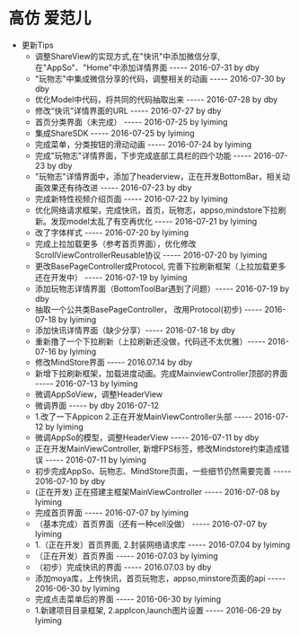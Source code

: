 # 高仿 爱范儿
- 更新Tips
    - 调整ShareView的实现方式,在"快讯"中添加微信分享,在"AppSo"、"Home"中添加详情界面 ----- 2016-07-31 by dby
    - "玩物志"中集成微信分享的代码，调整相关的动画 ----- 2016-07-30 by dby
    - 优化Model中代码，将共同的代码抽取出来 ----- 2016-07-28 by dby
    - 修改“快讯”详情界面的URL ----- 2016-07-27 by dby
    - 首页分类界面（未完成）  ----- 2016-07-25 by lyiming
    - 集成ShareSDK  ----- 2016-07-25 by lyiming
    - 完成菜单，分类按钮的滑动动画  ----- 2016-07-24 by lyiming
    - 完成"玩物志"详情界面，下步完成底部工具栏的四个功能 ----- 2016-07-23 by dby
    - "玩物志"详情界面中，添加了headerview，正在开发BottomBar，相关动画效果还有待改进 ----- 2016-07-23 by dby
    - 完成新特性视频介绍页面  ----- 2016-07-22    by lyiming
    - 优化网络请求框架，完成快讯，首页，玩物志，appso,mindstore下拉刷新。发现model太乱了有空再优化 ----- 2016-07-21    by lyiming
    - 改了字体样式 ----- 2016-07-20    by lyiming
    - 完成上拉加载更多（参考首页界面），优化修改ScrollViewControllerReusable协议 ----- 2016-07-20    by lyiming
    - 更改BasePageController成Protocol, 完善下拉刷新框架（上拉加载更多还在开发中） ----- 2016-07-19    by lyiming
    - 添加玩物志详情界面（BottomToolBar遇到了问题）----- 2016-07-19 by dby
    - 抽取一个公共类BasePageController， 改用Protocol(初步) ----- 2016-07-18    by lyiming
    - 添加快讯详情界面（缺少分享）----- 2016-07-18 by dby
    - 重新撸了一个下拉刷新（上拉刷新还没做，代码还不太优雅）----- 2016-07-16    by lyiming
    - 修改MindStore界面 ----- 2016.07.14 by dby
    - 新增下拉刷新框架，加载进度动画。完成MainviewController顶部的界面   ----- 2016-07-13    by lyiming
    - 微调AppSoView，调整HeaderView
    - 微调界面 ----- by dby 2016-07-12  
    - 1.改了一下Appicon 2.正在开发MainViewController头部  ----- 2016-07-12    by lyiming
    - 微调AppSo的模型，调整HeaderView ----- 2016-07-11 by dby
    - 正在开发MainViewController, 新增FPS标签，修改Mindstore约束造成错误 ----- 2016-07-11    by lyiming
    - 初步完成AppSo、玩物志、MindStore页面，一些细节仍然需要完善 ----- 2016-07-10 by dby
    - (正在开发) 正在搭建主框架MainViewController ----- 2016-07-08    by lyiming
    - 完成首页界面 ----- 2016-07-07    by lyiming
    - （基本完成）首页界面（还有一种cell没做） ----- 2016-07-07    by lyiming
    - 1.（正在开发）首页界面, 2.封装网络请求库     ----- 2016-07.04    by lyiming
    - （正在开发）首页界面 ----- 2016-07.03    by lyiming
    - （初步）完成快讯的界面 ----- 2016.07.03   by dby
    - 添加moya库，上传快讯，首页玩物志，appso,minstore页面的api ----- 2016-06-30    by lyiming
    - 完成点击菜单后的界面                        ----- 2016-06-30    by lyiming
    - 1.新建项目目录框架, 2.appIcon,launch图片设置 ----- 2016-06-29    by lyiming
    

